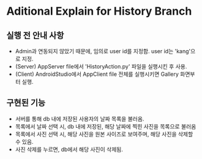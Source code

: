 # Aditional Explain for History Branch

## 실행 전 안내 사항
- Admin과 연동되지 않았기 때문에, 임의로 user id를 지정함. user id는 'kang'으로 지정.
- (Server) AppServer file에서 'HistoryAction.py' 파일을 실행시킨 후 사용.
- (Client) AndroidStudio에서 AppClient file 전체를 실행시키면 Gallery 화면부터 실행.


## 구현된 기능
- 서버를 통해 db 내에 저장된 사용자의 날짜 목록을 불러옴.
- 목록에서 날짜 선택 시, db 내에 저장된, 해당 날짜에 찍힌 사진을 목록으로 불러옴
- 목록에서 사진 선택 시, 해당 사진을 원본 사이즈로 보여주며, 해당 사진을 삭제할 수 있음.
- 사진 삭제를 누르면, db에서 해당 사진이 삭제됨.
